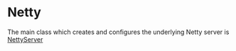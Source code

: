 # Netty

The main class which creates and configures the underlying Netty server is [NettyServer](https://github.com/playframework/playframework/blob/master/framework/src/play-netty-server/src/main/scala/play/core/server/NettyServer.scala#L48)

